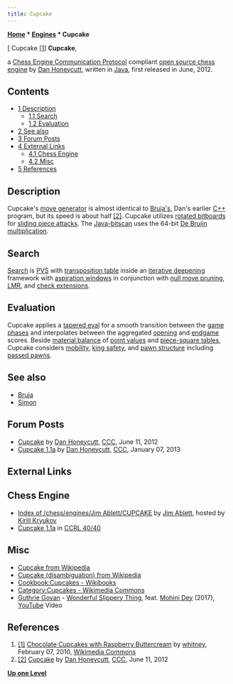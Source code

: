 ```yaml
---
title: Cupcake
---
```

**[Home](Home "Home") * [Engines](Engines "Engines") * Cupcake**

\[ Cupcake <a id="cite-note-1" href="#cite-ref-1">[1]</a>
**Cupcake**,

a [Chess Engine Communication Protocol](Chess_Engine_Communication_Protocol "Chess Engine Communication Protocol") compliant [open source chess engine](Category:Open_Source "Category:Open Source") by [Dan Honeycutt](Dan_Honeycutt "Dan Honeycutt"), written in [Java](Java "Java"), first released in June, 2012.

## Contents

- [1 Description](#description)
  - [1.1 Search](#search)
  - [1.2 Evaluation](#evaluation)
- [2 See also](#see-also)
- [3 Forum Posts](#forum-posts)
- [4 External Links](#external-links)
  - [4.1 Chess Engine](#chess-engine)
  - [4.2 Misc](#misc)
- [5 References](#references)

## Description

Cupcake's [move generator](Move_Generation "Move Generation") is almost identical to [Bruja's](Bruja "Bruja"), Dan's earlier [C++](Cpp "Cpp") program, but its speed is about half <a id="cite-note-2" href="#cite-ref-2">[2]</a>. Cupcake utilizes [rotated bitboards](Rotated_Bitboards "Rotated Bitboards") for [sliding piece attacks](Sliding_Piece_Attacks "Sliding Piece Attacks"). The [Java-bitscan](Java-Bitscan "Java-Bitscan") uses the 64-bit [De Bruijn multiplication](BitScan#DeBruijnMultiplation "BitScan").

## Search

[Search](Search "Search") is [PVS](Principal_Variation_Search "Principal Variation Search") with [transposition table](Transposition_Table "Transposition Table") inside an [iterative deepening](Iterative_Deepening "Iterative Deepening") framework with [aspiration windows](Aspiration_Windows "Aspiration Windows") in conjunction with [null move pruning](Null_Move_Pruning "Null Move Pruning"), [LMR](Late_Move_Reductions "Late Move Reductions"), and [check extensions](Check_Extensions "Check Extensions").

## Evaluation

Cupcake applies a [tapered eval](Tapered_Eval "Tapered Eval") for a smooth transition between the [game phases](Game_Phases "Game Phases") and interpolates between the aggregated [opening](Opening "Opening") and [endgame](Endgame "Endgame") scores. Beside [material balance](Material#Balance "Material") of [point values](Point_Value "Point Value") and [piece-square tables](Piece-Square_Tables "Piece-Square Tables"), Cupcake considers [mobility](Mobility "Mobility"), [king safety](King_Safety "King Safety"), and [pawn structure](Pawn_Structure "Pawn Structure") including [passed pawns](Passed_Pawn "Passed Pawn").

## See also

- [Bruja](Bruja "Bruja")
- [Simon](Simon "Simon")

## Forum Posts

- [Cupcake](http://www.talkchess.com/forum/viewtopic.php?t=44023) by [Dan Honeycutt](Dan_Honeycutt "Dan Honeycutt"), [CCC](CCC "CCC"), June 11, 2012
- [Cupcake 1.1a](http://www.talkchess.com/forum/viewtopic.php?t=46794) by [Dan Honeycutt](Dan_Honeycutt "Dan Honeycutt"), [CCC](CCC "CCC"), January 07, 2013

## External Links

## Chess Engine

- [Index of /chess/engines/Jim Ablett/CUPCAKE](http://kirr.homeunix.org/chess/engines/Jim%20Ablett/CUPCAKE/) by [Jim Ablett](Jim_Ablett "Jim Ablett"), hosted by [Kirill Kryukov](Kirill_Kryukov "Kirill Kryukov")
- [Cupcake 1.1a](http://www.computerchess.org.uk/ccrl/4040/cgi/engine_details.cgi?print=Details&each_game=1&eng=Cupcake%201.1a#Cupcake_1_1a) in [CCRL 40/40](CCRL "CCRL")

## Misc

- [Cupcake from Wikipedia](https://en.wikipedia.org/wiki/Cupcake)
- [Cupcake (disambiguation) from Wikipedia](https://en.wikipedia.org/wiki/Cupcake_%28disambiguation%29)
- [Cookbook:Cupcakes - Wikibooks](http://en.wikibooks.org/wiki/Cookbook:Cupcakes)
- [Category:Cupcakes - Wikimedia Commons](http://commons.wikimedia.org/wiki/Category:Cupcakes)
- [Guthrie Govan](Category:Guthrie_Govan "Category:Guthrie Govan") - [Wonderful Slippery Thing](https://en.wikipedia.org/wiki/Guthrie_Govan#Erotic_Cakes_and_The_Fellowship), feat. [Mohini Dey](Category:Mohini_Dey "Category:Mohini Dey") (2017), [YouTube](https://en.wikipedia.org/wiki/YouTube) Video

## References

1. <a id="cite-ref-1" href="#cite-note-1">[1]</a> [Chocolate Cupcakes with Raspberry Buttercream](http://whitneyinchicago.wordpress.com/2010/02/13/pretty-and-pink/) by [whitney](http://www.flickr.com/people/29298849@N05), February 07, 2010, [Wikimedia Commons](https://en.wikipedia.org/wiki/Wikimedia_Commons)
1. <a id="cite-ref-2" href="#cite-note-2">[2]</a> [Cupcake](http://www.talkchess.com/forum/viewtopic.php?t=44023) by [Dan Honeycutt](Dan_Honeycutt "Dan Honeycutt"), [CCC](CCC "CCC"), June 11, 2012

**[Up one Level](Engines "Engines")**


